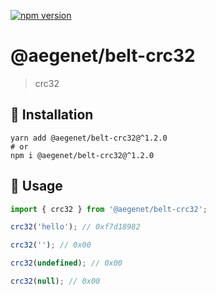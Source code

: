 [![npm version](https://img.shields.io/npm/v/@aegenet/belt-crc32.svg)](https://www.npmjs.com/package/@aegenet/belt-crc32)
<br>

# @aegenet/belt-crc32

> crc32

## 💾 Installation

```shell
yarn add @aegenet/belt-crc32@^1.2.0
# or
npm i @aegenet/belt-crc32@^1.2.0
```

## 📝 Usage

```typescript
import { crc32 } from '@aegenet/belt-crc32';

crc32('hello'); // 0xf7d18982

crc32(''); // 0x00

crc32(undefined); // 0x00

crc32(null); // 0x00
```
